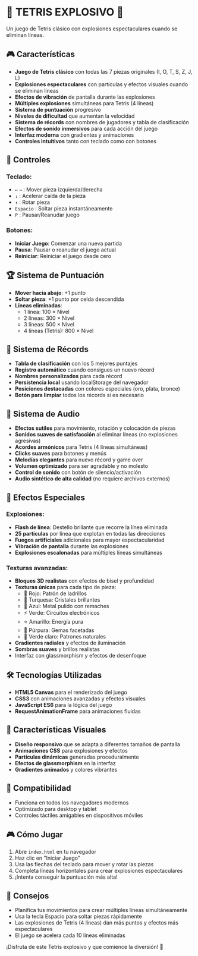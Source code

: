 # 🧨 TETRIS EXPLOSIVO 🧨

Un juego de Tetris clásico con explosiones espectaculares cuando se eliminan líneas.

## 🎮 Características

- **Juego de Tetris clásico** con todas las 7 piezas originales (I, O, T, S, Z, J, L)
- **Explosiones espectaculares** con partículas y efectos visuales cuando se eliminan líneas
- **Efectos de vibración** de pantalla durante las explosiones
- **Múltiples explosiones** simultáneas para Tetris (4 líneas)
- **Sistema de puntuación** progresivo
- **Niveles de dificultad** que aumentan la velocidad
- **Sistema de récords** con nombres de jugadores y tabla de clasificación
- **Efectos de sonido inmersivos** para cada acción del juego
- **Interfaz moderna** con gradientes y animaciones
- **Controles intuitivos** tanto con teclado como con botones

## 🎯 Controles

### Teclado:
- `←` `→` : Mover pieza izquierda/derecha
- `↓` : Acelerar caída de la pieza
- `↑` : Rotar pieza
- `Espacio` : Soltar pieza instantáneamente
- `P` : Pausar/Reanudar juego

### Botones:
- **Iniciar Juego**: Comenzar una nueva partida
- **Pausa**: Pausar o reanudar el juego actual
- **Reiniciar**: Reiniciar el juego desde cero

## 🏆 Sistema de Puntuación

- **Mover hacia abajo**: +1 punto
- **Soltar pieza**: +1 punto por celda descendida
- **Líneas eliminadas**:
  - 1 línea: 100 × Nivel
  - 2 líneas: 300 × Nivel
  - 3 líneas: 500 × Nivel
  - 4 líneas (Tetris): 800 × Nivel

## 🏅 Sistema de Récords

- **Tabla de clasificación** con los 5 mejores puntajes
- **Registro automático** cuando consigues un nuevo récord
- **Nombres personalizados** para cada récord
- **Persistencia local** usando localStorage del navegador
- **Posiciones destacadas** con colores especiales (oro, plata, bronce)
- **Botón para limpiar** todos los récords si es necesario

## 🎵 Sistema de Audio

- **Efectos sutiles** para movimiento, rotación y colocación de piezas
- **Sonidos suaves de satisfacción** al eliminar líneas (no explosiones agresivas)
- **Acordes armónicos** para Tetris (4 líneas simultáneas)
- **Clicks suaves** para botones y menús
- **Melodías elegantes** para nuevo récord y game over
- **Volumen optimizado** para ser agradable y no molesto
- **Control de sonido** con botón de silencio/activación
- **Audio sintético de alta calidad** (no requiere archivos externos)

## 🚀 Efectos Especiales

### Explosiones:
- **Flash de línea**: Destello brillante que recorre la línea eliminada
- **25 partículas** por línea que explotan en todas las direcciones
- **Fuegos artificiales** adicionales para mayor espectacularidad
- **Vibración de pantalla** durante las explosiones
- **Explosiones escalonadas** para múltiples líneas simultáneas

### Texturas avanzadas:
- **Bloques 3D realistas** con efectos de bisel y profundidad
- **Texturas únicas** para cada tipo de pieza:
  - 🧱 Rojo: Patrón de ladrillos
  - 💎 Turquesa: Cristales brillantes
  - 🔩 Azul: Metal pulido con remaches
  - ⚡ Verde: Circuitos electrónicos
  - ⭐ Amarillo: Energía pura
  - 💜 Púrpura: Gemas facetadas
  - 🌿 Verde claro: Patrones naturales
- **Gradientes radiales** y efectos de iluminación
- **Sombras suaves** y brillos realistas
- Interfaz con glassmorphism y efectos de desenfoque

## 🛠️ Tecnologías Utilizadas

- **HTML5 Canvas** para el renderizado del juego
- **CSS3** con animaciones avanzadas y efectos visuales
- **JavaScript ES6** para la lógica del juego
- **RequestAnimationFrame** para animaciones fluidas

## 🎨 Características Visuales

- **Diseño responsivo** que se adapta a diferentes tamaños de pantalla
- **Animaciones CSS** para explosiones y efectos
- **Partículas dinámicas** generadas proceduralmente
- **Efectos de glassmorphism** en la interfaz
- **Gradientes animados** y colores vibrantes

## 📱 Compatibilidad

- Funciona en todos los navegadores modernos
- Optimizado para desktop y tablet
- Controles táctiles amigables en dispositivos móviles

## 🎮 Cómo Jugar

1. Abre `index.html` en tu navegador
2. Haz clic en "Iniciar Juego"
3. Usa las flechas del teclado para mover y rotar las piezas
4. Completa líneas horizontales para crear explosiones espectaculares
5. ¡Intenta conseguir la puntuación más alta!

## 🏅 Consejos

- Planifica tus movimientos para crear múltiples líneas simultáneamente
- Usa la tecla Espacio para soltar piezas rápidamente
- Las explosiones de Tetris (4 líneas) dan más puntos y efectos más espectaculares
- El juego se acelera cada 10 líneas eliminadas

¡Disfruta de este Tetris explosivo y que comience la diversión! 🎉 